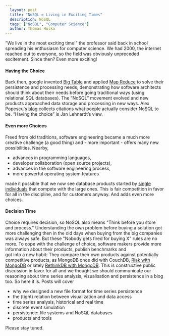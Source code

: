 ```yaml
---
  layout: post
  title: "NoSQL = Living in Exciting Times"
  description: NoSQL
  tags: ["NoSQL", "Computer Science"] 
  author: Thomas Hulka
---
```


”We live in the most exciting time!” the professor said back in school spreading his enthusiasm for 
computer science. We had 2000, the internet reached out to everyone, so the field was obviously 
unpreceded excitement. Since then? Even more exciting!


#### Having the Choice
Back then, google invented [Big Table](https://en.wikipedia.org/wiki/BigTable) and applied 
[Map Reduce](https://en.wikipedia.org/wiki/MapReduce) to solve their persistence and processing 
needs, <!-- more start --> demonstrating how software architects should think about their needs before going traditional ways 
(using relational SQL databases). The “NoSQL” movement evolved and new products approached data 
storage and processing in new ways. Alex Popescu's [blog](http://nosql.mypopescu.com/kb/nosql) 
collects citations what poeple actually consider NoSQL to be. “Having the choice” is Jan Lehnardt’s view.

#### Even more Choices
Freed from old traditions, software engineering became a much more creative challenge (a good thing) and - more important - offers many new possibilities. Nearby,
  
  * advances in programming languages,
  * developer collaboration (open source projects),
  * advances in the software engineering process,
  * more powerful operating system features

made it possible that we now see database products started by [single](http://ravendb.net/) [individuals](http://couchdb.com) that compete with the large ones. This is fair competition in favor for all in the discipline, and for customers anyway. And adds even more choices.

#### Decision Time
Choice requires decision, so NoSQL also means "Think before you store and process." 
Understanding the own problem before buying a solution got more challenging then in the old days 
when buying from the big companies was always safe. But these "Nobody gets fired for buying X" rules are no more. To cope 
with the challenge of choice, software makers provide more information about their products, publish benchmarks and  
got into a new habit: They compare their own products against potentially competitive products, as MongoDB once did with CouchDB, [Riak with MongoDB](http://docs.basho.com/riak/latest/references/appendices/comparisons/Riak-Compared-to-MongoDB/)
or lately [RethinkDB with MongoDB](http://www.rethinkdb.com/docs/comparisons/mongodb/). This is constructive public discussion
in favor for all and we thought we should communicate our reasoning about 
time series analysis, vizualisation and persistence in a blog too. So here it is. Posts will cover 

  * why we designed a new file format for time series persistence
  * the (tight) relation between visualization and data access
  * time series analysis, historical and real time
  * discrete event simulation
  * persistence: file systems and NoSQL databases
  * products and tools

Please stay tuned.

<!-- more end -->